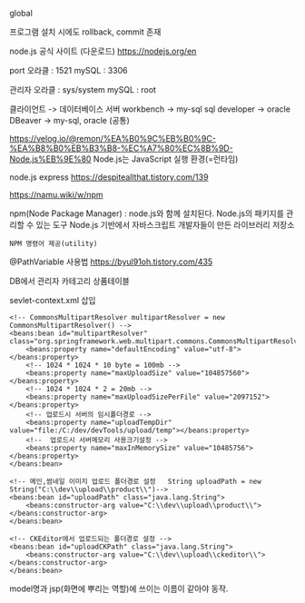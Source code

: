 global

프로그램 설치 시에도 rollback, commit 존재

node.js 공식 사이트 (다운로드)
https://nodejs.org/en

port 
    오라클 : 1521
    mySQL : 3306

관리자
    오라클 : sys/system
    mySQL : root

클라이언트 -> 데이터베이스 서버
workbench -> my-sql
sql developer -> oracle
DBeaver -> my-sql, oracle (공통)

https://velog.io/@remon/%EA%B0%9C%EB%B0%9C-%EA%B8%B0%EB%B3%B8-%EC%A7%80%EC%8B%9D-Node.js%EB%9E%80
Node.js는 JavaScript 실행 환경(=런타임)

node.js express
https://despiteallthat.tistory.com/139 

https://namu.wiki/w/npm

npm(Node Package Manager) : node.js와 함께 설치된다.
    Node.js의 패키지를 관리할 수 있는 도구
    Node.js 기반에서 자바스크립트 개발자들이 만든 라이브러리 저장소

    NPM 명령어 제공(utility)

@PathVariable 사용법 https://byul91oh.tistory.com/435



<hyunemall>
DB에서 관리자
카테고리
상품테이블



sevlet-context.xml 삽입

<!-- 파일 업로드 설정 -->
	<!-- CommonsMultipartResolver multipartResolver = new CommonsMultipartResolver() -->
	<beans:bean id="multipartResolver" class="org.springframework.web.multipart.commons.CommonsMultipartResolver">
		<beans:property name="defaultEncoding" value="utf-8"></beans:property>
		<!-- 1024 * 1024 * 10 byte = 100mb -->
		<beans:property name="maxUploadSize" value="104857560"></beans:property>
		<!-- 1024 * 1024 * 2 = 20mb -->
		<beans:property name="maxUploadSizePerFile" value="2097152"></beans:property>
		<!-- 업로드시 서버의 임시폴더경로 -->
		<beans:property name="uploadTempDir" value="file:/C:/dev/devTools/upload/temp"></beans:property>
		<!--  업로드시 서버메모리 사용크기설정 -->		
		<beans:property name="maxInMemorySize" value="10485756"></beans:property>
	</beans:bean>
	
	<!-- 메인,썸네일 이미지 업로드 폴더경로 설정   String uploadPath = new String("C:\\dev\\upload\\product\\")-->
	<beans:bean id="uploadPath" class="java.lang.String">
		<beans:constructor-arg value="C:\\dev\\upload\\product\\"></beans:constructor-arg>
	</beans:bean>
	
	<!-- CKEditor에서 업로드되는 폴더경로 설정 -->
	<beans:bean id="uploadCKPath" class="java.lang.String">
		<beans:constructor-arg value="C:\\dev\\upload\\ckeditor\\"></beans:constructor-arg>
	</beans:bean>



model명과 jsp(화면에 뿌리는 역할)에 쓰이는 이름이 같아야 동작.